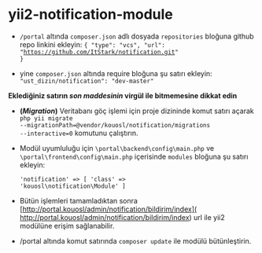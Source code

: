 # yii2-notification-module

* <code>/portal</code> altında <code>composer.json</code> adlı dosyada <code>repositories</code> bloğuna github repo linkini ekleyin:
<code>{ "type": "vcs", "url": "https://github.com/ItStark/notification.git" }</code>

* yine <code>composer.json</code> altında require bloğuna şu satırı ekleyin:
<code>"ust_dizin/notification": "dev-master"</code>

**Eklediğiniz satırın _son maddesinin_ virgül ile bitmemesine dikkat edin**

* **(_Migration_)** Veritabanı göç işlemi için proje dizininde komut satırı açarak <code>php yii migrate --migrationPath=@vendor/kouosl/notification/migrations --interactive=0</code> komutunu çalıştırın.

* Modül uyumluluğu için <code>\portal\backend\config\main.php</code> ve <code>\portal\frontend\config\main.php</code> içerisinde <code>modules</code> bloğuna şu satırı ekleyin:

    <code>'notification' => [
            'class' => 'kouosl\notification\Module'
        ]</code>

* Bütün işlemleri tamamladıktan sonra [http://portal.kouosl/admin/notification/bildirim/index]( http://portal.kouosl/admin/notification/bildirim/index) url ile yii2 modülüne erişim sağlanabilir.

* /portal altında komut satırında <code>composer update</code> ile modülü bütünleştirin.
